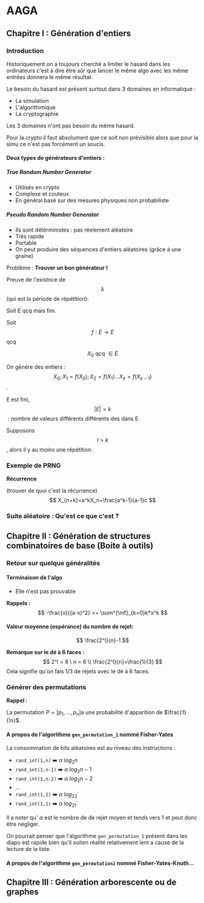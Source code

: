# AAGA

## Chapitre I : Génération d'entiers

### Introduction

Historiquement on a toujours cherché a limiter le hasard dans les ordinateurs c'est à dire être sûr que lancer le même algo avec les même entrées donnera le même résultat.

Le besoin du hasard est présent surtout dans 3 domaines en informatique :

- La simulation
- L'algorithimique
- La cryptographie

Les 3 domaines n'ont pas besoin du même hasard.

Pour la crypto il faut absolument que ce soit non prévisible alors que pour la simu ce n'est pas forcément un soucis.

#### Deux types de générateurs d'entiers :

##### True Random Number Generator

- Utilisés en crypto
- Complexe et couteux
- En général basé sur des mesures physiques non probabiliste

##### Pseudo Random Number Generator

- Ils sont détérministes : pas réelement aléatoire
- Très rapide
- Portable
- On peut produire des séquences d'entiers aléatoires (grâce à une graine)

Problème : **Trouver un bon générateur !**

Preuve de l'existnce de $$\lambda$$ (qui est la période de répétition):

Soit E qcq mais fini.

Soit $$f:E \rightarrow E$$ qcq

$$X_0 \text{ qcq } \in E$$ 

On génère des entiers : $$X_0; X_1 = f(X_0); X_2 = f(X_1)...X_e=f(X_{e-1})$$.

E est fini, $$|E|=k$$​ : nombre de valeurs différents différents des dans E

Supposons $$l>k$$, alors il y au moins une répétition.

### Exemple de PRNG

**Récurrence**

(trouver de quoi c'est la récurrence)
$$
X_{n+k}=a^kX_n+\frac{a^k-1}{a-1}c
$$


### Suite aléatoire : Qu'est ce que c'est ?

## Chapitre II : Génération de structures combinatoires de base (Boite à outils)

### Retour sur quelque généralités

#### Terminaison de l'algo

- Elle n'est pas prouvable

**Rappels :**
$$
-\frac{x}{(a-x)^2} == \sum^{\inf}_{k=0}k*x^k
$$

#### **Valeur moyenne (espérance) du nombre de rejet:**

$$
\frac{2^l}{n}-1
$$

**Remarque sur le dé à 6 faces :**
$$
2^l = 8 \ n = 6 \\
\frac{2^l}{n}=\frac{1}{3}
$$
Cela signifie qu'on fais 1/3 de rejets avec le dé à 6 faces.

### Générer des permutations

**Rappel :**

La permutation $P=[p_1,..., p_n]$​ a une probabilité d'apparition de $\frac{1}{!n}$​​.

#### **A propos de l'algorithme `gen_permutation_1` nommé Fisher-Yates**

La consommation de bits aléatoires est au niveau des instructions :

- `rand_int(1,n)` :arrow_right: $\alpha \ log_2n$ ​
- `rand_int(1,n-1)` :arrow_right: $\alpha \ log_2n-1$
- `rand_int(1,n-2)` :arrow_right: $\alpha \ log_2n-2$​
- ...
- `rand_int(1,2)` :arrow_right: $\alpha \ log_22$​`
- `rand_int(1,1)` :arrow_right: $\alpha \ log_21$​`

Il a noter qu' $\alpha$ est le nombre de de rejet moyen et tends vers 1 et peut donc être négliger.

On pourrait penser que l'algorithme `gen_permutation_1` présent dans les diapo est rapide bien qu'il soiten réalité relativement lent a cause de la lecture de la liste.

#### A propos de l'algorithme `gen_permutation2` nommé Fisher-Yates-Knuth...



## Chapitre III : Génération arborescente ou de graphes

